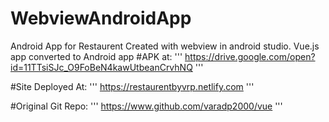 # WebviewAndroidApp
Android App for Restaurent
Created with webview in android studio. Vue.js app converted to Android app
#APK at:
'''
https://drive.google.com/open?id=11TTsiSJc_O9FoBeN4kawUtbeanCrvhNQ
'''

#Site Deployed At:
'''
https://restaurentbyvrp.netlify.com
'''

#Original Git Repo:
'''
https://www.github.com/varadp2000/vue
'''

